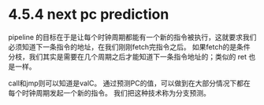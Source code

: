 # 4.5.4 next pc prediction
pipeline 的目标在于是让每个时钟周期都能有一个新的指令被执行，这就要求我们必须知道下一条指令的地址，在我们刚刚fetch完指令之后。
如果fetch的是条件分枝，我们其实是需要在几个周期之后才能知道下一条指令地址的；类似的 ret 也是一样。

call和jmp则可以知道是valC。 通过预测PC的值，可以做到在大部分情况下都在每个时钟周期发起一个新的指令。
我们把这种技术称为分支预测。